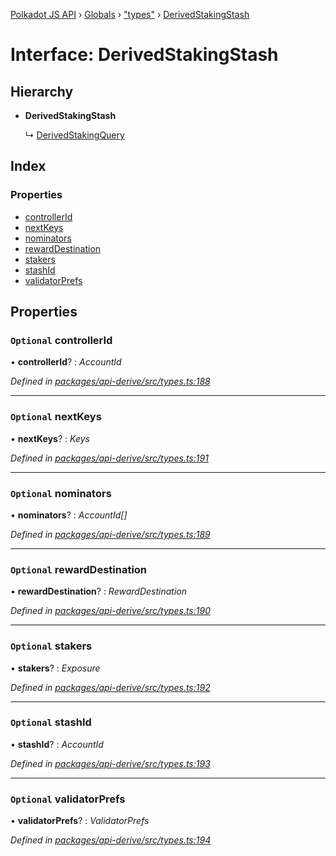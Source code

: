 [Polkadot JS API](../README.md) › [Globals](../globals.md) › ["types"](../modules/_types_.md) › [DerivedStakingStash](_types_.derivedstakingstash.md)

# Interface: DerivedStakingStash

## Hierarchy

* **DerivedStakingStash**

  ↳ [DerivedStakingQuery](_types_.derivedstakingquery.md)

## Index

### Properties

* [controllerId](_types_.derivedstakingstash.md#optional-controllerid)
* [nextKeys](_types_.derivedstakingstash.md#optional-nextkeys)
* [nominators](_types_.derivedstakingstash.md#optional-nominators)
* [rewardDestination](_types_.derivedstakingstash.md#optional-rewarddestination)
* [stakers](_types_.derivedstakingstash.md#optional-stakers)
* [stashId](_types_.derivedstakingstash.md#optional-stashid)
* [validatorPrefs](_types_.derivedstakingstash.md#optional-validatorprefs)

## Properties

### `Optional` controllerId

• **controllerId**? : *AccountId*

*Defined in [packages/api-derive/src/types.ts:188](https://github.com/polkadot-js/api/blob/7ef945d15b/packages/api-derive/src/types.ts#L188)*

___

### `Optional` nextKeys

• **nextKeys**? : *Keys*

*Defined in [packages/api-derive/src/types.ts:191](https://github.com/polkadot-js/api/blob/7ef945d15b/packages/api-derive/src/types.ts#L191)*

___

### `Optional` nominators

• **nominators**? : *AccountId[]*

*Defined in [packages/api-derive/src/types.ts:189](https://github.com/polkadot-js/api/blob/7ef945d15b/packages/api-derive/src/types.ts#L189)*

___

### `Optional` rewardDestination

• **rewardDestination**? : *RewardDestination*

*Defined in [packages/api-derive/src/types.ts:190](https://github.com/polkadot-js/api/blob/7ef945d15b/packages/api-derive/src/types.ts#L190)*

___

### `Optional` stakers

• **stakers**? : *Exposure*

*Defined in [packages/api-derive/src/types.ts:192](https://github.com/polkadot-js/api/blob/7ef945d15b/packages/api-derive/src/types.ts#L192)*

___

### `Optional` stashId

• **stashId**? : *AccountId*

*Defined in [packages/api-derive/src/types.ts:193](https://github.com/polkadot-js/api/blob/7ef945d15b/packages/api-derive/src/types.ts#L193)*

___

### `Optional` validatorPrefs

• **validatorPrefs**? : *ValidatorPrefs*

*Defined in [packages/api-derive/src/types.ts:194](https://github.com/polkadot-js/api/blob/7ef945d15b/packages/api-derive/src/types.ts#L194)*

